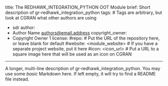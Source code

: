 title: The REDHAWK_INTEGRATION_PYTHON OOT Module
brief: Short description of gr-redhawk_integration_python
tags: # Tags are arbitrary, but look at CGRAN what other authors are using
  - sdr
author:
  - Author Name <authors@email.address>
copyright_owner:
  - Copyright Owner 1
license:
#repo: # Put the URL of the repository here, or leave blank for default
#website: <module_website> # If you have a separate project website, put it here
#icon: <icon_url> # Put a URL to a square image here that will be used as an icon on CGRAN
---
A longer, multi-line description of gr-redhawk_integration_python.
You may use some *basic* Markdown here.
If left empty, it will try to find a README file instead.
